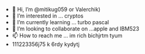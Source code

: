 - 👋 Hi, I’m @mitikug059 or Valerchik)
- 👀 I’m interested in ... cryptos
- 🌱 I’m currently learning ... turbo pascal
- 💞️ I’m looking to collaborate on ...apple and IBM523
- 📫 How to reach me ... im rich bichjrtm tyum
- 111223356j75
k 6rdy kydytj
<!---
mitikug059/mitikug059 is a ✨ special ✨ repository because its `README.md` (this file) appears on your GitHub profile.
You can click the Preview link to take a look at your changes.
--->
